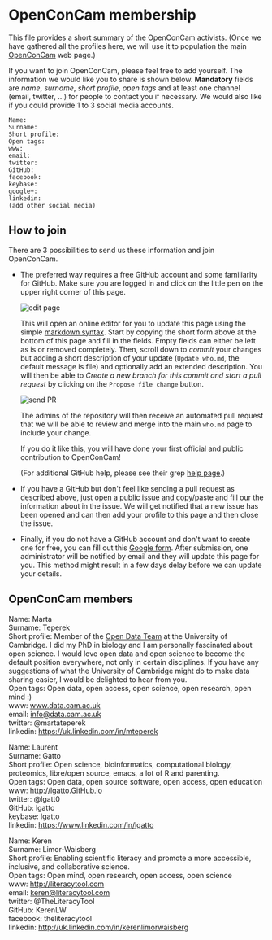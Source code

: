 # OpenConCam membership

This file provides a short summary of the OpenConCam activists. (Once
we have gathered all the profiles here, we will use it to population
the main [OpenConCam](http://www.OpenConCam.org) web page.)

If you want to join OpenConCam, please feel free to add yourself. The
information we would like you to share is shown below. **Mandatory**
fields are *name*, *surname*, *short profile*, *open tags* and at
least one channel (email, twitter, ...) for people to contact you if
necessary. We would also like if you could provide 1 to 3 social media
accounts.

```
Name:  
Surname:  
Short profile:  
Open tags:  
www:  
email:  
twitter:  
GitHub:  
facebook:  
keybase:  
google+:  
linkedin:  
(add other social media)
```

## How to join

There are 3 possibilities to send us these information and join OpenConCam.

* The preferred way requires a free GitHub account and some
  familiarity for GitHub. Make sure you are logged in and click on the
  little pen on the upper right corner of this page.

  ![edit page](./figures/edit.png)

  This will open an online editor for you to update this page using
  the simple
  [markdown syntax](https://guides.GitHub.com/features/mastering-markdown/). Start
  by copying the short form above at the bottom of this page and fill
  in the fields. Empty fields can either be left as is or removed
  completely. Then, scroll down to *commit* your changes but adding a
  short description of your update (`Update who.md`, the default
  message is file) and optionally add an extended description. You
  will then be able to *Create a new branch for this commit and start
  a pull request* by clicking on the `Propose file change` button.

  ![send PR](./figures/send-pr.png)

   The admins of the repository will then receive an automated pull
   request that we will be able to review and merge into the main
   `who.md` page to include your change. 

   If you do it like this, you will have done your first official and
   public contribution to OpenConCam!

  (For additional GitHub help, please see their grep
  [help page](https://help.GitHub.com/).)

* If you have a GitHub but don't feel like sending a pull request as
  described above, just
  [open a public issue](https://github.com/OpenConCam/OpenConCam/issues)
  and copy/paste and fill our the information about in the issue. We
  will get notified that a new issue has been opened and can then add
  your profile to this page and then close the issue.


* Finally, if you do not have a GitHub account and don't want to
  create one for free, you can fill out this
  [Google form](http://goo.gl/forms/3IuGWXOZpZ). After submission, one
  administrator will be notified by email and they will update this
  page for you. This method might result in a few days delay before we
  can update your details.

## OpenConCam members

Name: Marta  
Surname: Teperek  
Short profile: Member of the
      [Open Data Team](http://www.data.cam.ac.uk/open-data-team) at
      the University of Cambridge. I did my PhD in biology and I am
      personally fascinated about open science. I would love open data
      and open science to become the default position everywhere, not
      only in certain disciplines.  If you have any suggestions of
      what the University of Cambridge might do to make data sharing
      easier, I would be delighted to hear from you.  
Open tags: Open data, open access, open science, open research, open mind :)  
www: www.data.cam.ac.uk  
email: info@data.cam.ac.uk  
twitter: @martateperek  
linkedin: https://uk.linkedin.com/in/mteperek  


Name: Laurent  
Surname: Gatto  
Short profile: Open science, bioinformatics, computational biology,
               proteomics, libre/open source, emacs, a lot of R and
               parenting.  
Open tags: Open data, open source software, open access, open education  
www: http://lgatto.GitHub.io  
twitter: @lgatt0  
GitHub: lgatto  
keybase: lgatto  
linkedin: https://www.linkedin.com/in/lgatto


Name: Keren  
Surname: Limor-Waisberg  
Short profile: Enabling scientific literacy and promote a more
	           accessible, inclusive, and collaborative science.  
Open tags: Open mind, open research, open access, open science  
www: http://literacytool.com  
email: keren@literacytool.com  
twitter: @TheLiteracyTool  
GitHub: KerenLW  
facebook: theliteracytool  
linkedin: http://uk.linkedin.com/in/kerenlimorwaisberg  
